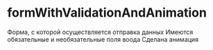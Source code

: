 # formWithValidationAndAnimation
Форма, с которой осуществляется отправка данных
Имеются обязательные и необязательные поля воода
Сделана анимация
